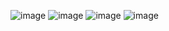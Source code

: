 ![image](https://github.com/user-attachments/assets/64c3e2c5-9922-40db-a14f-f28334eb300f)
![image](https://github.com/user-attachments/assets/94dbc4c7-1c75-453c-a4fb-fcb958c2fe35)
![image](https://github.com/user-attachments/assets/4197fa45-23bc-4825-b4c4-226e4a665eb5)
![image](https://github.com/user-attachments/assets/80b1dcd1-994e-43be-8b5a-cab00895d204)
